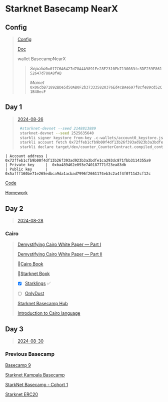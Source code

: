 # Starknet Basecamp NearX

## Config

> [Config](https://www.youtube.com/watch?v=UzRHehWDdow)
>
> [Doc](https://docs.google.com/document/d/17hMrdu_0tbsj86R7evSeb6WXEuQEKINby2w5B3Wl-3c/edit)
>
> wallet BasecampNearX
>
> > _Sepolia_`0x017C6A6427d78A4A9891Fe28E2310Fb7130083fc3DF239F86152647d788A8fAB`
> >
> > _Mainet_ `0x06cbB71892BDe5d50AB0F2b373335820376Ed4cBAe697f8cfe89cd52C1B40ecF`

## Day 1

> [2024-08-26](https://www.youtube.com/watch?v=zMVXM-dpYzY)
>
> ```sh
>  #starknet-devnet --seed 2148813889
>  starknet-devnet --seed 2525635640
>  starkli signer keystore from-key .c-wallets/account0_keystore.json
>  starkli account fetch 0x72ffeb1cfb9b00f4df13b26f393ad923b3a3bdfe1ca293dc871fbb3114355a9 --rpc http://0.0.0.0:5050 --output .c-wallets/account0_account.json
>  starkli declare target/dev/counter_CounterContract.compiled_contract_class.json --rpc http://0.0.0.0:5050 --account .c-wallets/account0_account.json --keystore .c-wallets/account0_keystore.json
> ```

```
| Account address |  0x72ffeb1cfb9b00f4df13b26f393ad923b3a3bdfe1ca293dc871fbb3114355a9
| Private key     |  0xba489462e093e740187771f23ea83db
| Public key      |  0x5afff160be71e265edbca9da1acbad7996f2661174eb3c2a4f4f0711d2cf12c
```

[Code](https://github.com/aquental/counter)

[Homework](homework.md)

## Day 2

> [2024-08-28](https://www.youtube.com/watch?v=0v58mtt9ae4)

### Cairo

> [Demystifying Cairo White Paper — Part I](https://medium.com/@pban/demystifying-cairo-white-paper-part-i-b71976ad0108)
>
> [Demystifying Cairo White Paper — Part II](https://medium.com/@pban/demystifying-cairo-white-paper-part-ii-9f9dc51886e9)
>
> 📖[Cairo Book](https://book.cairo-lang.org/)
>
> 📖[Starknet Book](https://book.starknet.io/title-page.html)
>
> - [x] [Starklings](https://starklings.app/) :white_check_mark:
>
> - [ ] [OnlyDust](https://www.onlydust.com/)
>
> [Starknet Basecamp Hub](https://starknet.notion.site/Starknet-Basecamp-Hub-1541b3c1f49f439da872d3d71647d834)
>
> [Introduction to Cairo language](https://www.certik.com/resources/blog/fQfJVKgF4GAQdpIXgwrOb-an-introduction-to-the-cairo-programming-language)

## Day 3

> [2024-08-30](https://www.youtube.com/watch?v=Zee4fmm-aBw)

### Previous Basecamp

[Basecamp 9](https://www.youtube.com/watch?v=bZd-WUvNH5Q&list=PLMXIoXErTTYWyWg4AQVJP1N-7ZoYh4g1y)

[Starknet Kampala Basecamp](https://www.youtube.com/playlist?list=PLOYP_hXwmI9_WsY4oJQHHdn4yjnqJlM1e)

[StarkNet Basecamp - Cohort 1](https://www.youtube.com/watch?v=7p60e7RzuMs&list=PLcIyXLwiPilVhgOKl2uNawwBA6KV9NLYn)

[Starknet ERC20](https://github.com/starknet-edu/starknet-erc20)

